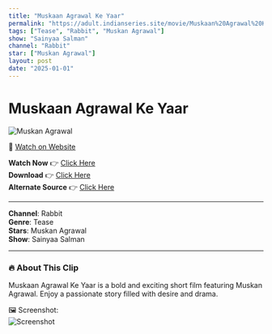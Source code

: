 ```yaml
---
title: "Muskaan Agrawal Ke Yaar"
permalink: "https://adult.indianseries.site/movie/Muskaan%20Agrawal%20Ke%20Yaar"
tags: ["Tease", "Rabbit", "Muskan Agrawal"]
show: "Sainyaa Salman"
channel: "Rabbit"
star: ["Muskan Agrawal"]
layout: post
date: "2025-01-01"
---
```


# Muskaan Agrawal Ke Yaar

![Muskan Agrawal](https://shorts.desisins.com/wp-content/uploads/2024/10/Muskaan-Agrawal-Rabbit-Sainyaa-DesiSins.com_.jpg)

🔗 [Watch on Website](https://adult.indianseries.site/movie/Muskaan%20Agrawal%20Ke%20Yaar)

**Watch Now** 👉 [Click Here](https://adult.indianseries.site/movie/Muskaan%20Agrawal%20Ke%20Yaar)  
**Download** 👉 [Click Here](https://adult.indianseries.site/movie/Muskaan%20Agrawal%20Ke%20Yaar)  
**Alternate Source** 👉 [Click Here](https://adult.indianseries.site/movie/Muskaan%20Agrawal%20Ke%20Yaar)

---

**Channel**: Rabbit  
**Genre**: Tease  
**Stars**: Muskan Agrawal  
**Show**: Sainyaa Salman

---

### 🔥 About This Clip

Muskaan Agrawal Ke Yaar is a bold and exciting short film featuring Muskan Agrawal. Enjoy a passionate story filled with desire and drama.
 
🖼️ Screenshot:  
![Screenshot](https://shorts.desisins.com/wp-content/uploads/2024/10/Muskaan-Agrawal-Rabbit-Sainyaa-DesiSins.com_.jpg)
